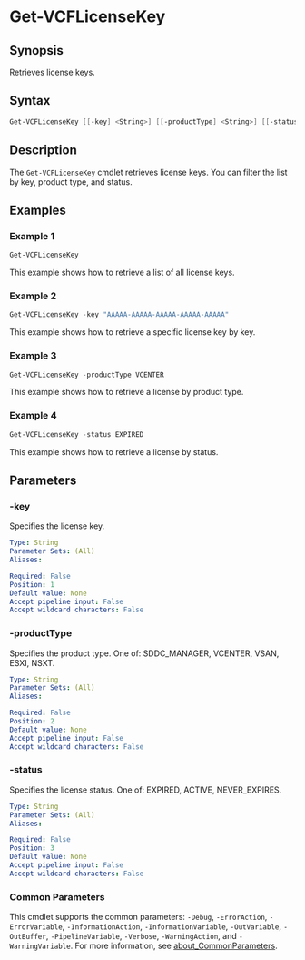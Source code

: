 # Get-VCFLicenseKey

## Synopsis

Retrieves license keys.

## Syntax

```powershell
Get-VCFLicenseKey [[-key] <String>] [[-productType] <String>] [[-status] <String>] [<CommonParameters>]
```

## Description

The `Get-VCFLicenseKey` cmdlet retrieves license keys. You can filter the list by key, product type, and status.

## Examples

### Example 1

```powershell
Get-VCFLicenseKey
```

This example shows how to retrieve a list of all license keys.

### Example 2

```powershell
Get-VCFLicenseKey -key "AAAAA-AAAAA-AAAAA-AAAAA-AAAAA"
```

This example shows how to retrieve a specific license key by key.

### Example 3

```powershell
Get-VCFLicenseKey -productType VCENTER
```

This example shows how to retrieve a license by product type.

### Example 4

```powershell
Get-VCFLicenseKey -status EXPIRED
```

This example shows how to retrieve a license by status.

## Parameters

### -key

Specifies the license key.

```yaml
Type: String
Parameter Sets: (All)
Aliases:

Required: False
Position: 1
Default value: None
Accept pipeline input: False
Accept wildcard characters: False
```

### -productType

Specifies the product type. One of: SDDC_MANAGER, VCENTER, VSAN, ESXI, NSXT.

```yaml
Type: String
Parameter Sets: (All)
Aliases:

Required: False
Position: 2
Default value: None
Accept pipeline input: False
Accept wildcard characters: False
```

### -status

Specifies the license status. One of: EXPIRED, ACTIVE, NEVER_EXPIRES.

```yaml
Type: String
Parameter Sets: (All)
Aliases:

Required: False
Position: 3
Default value: None
Accept pipeline input: False
Accept wildcard characters: False
```

### Common Parameters

This cmdlet supports the common parameters: `-Debug`, `-ErrorAction`, `-ErrorVariable`, `-InformationAction`, `-InformationVariable`, `-OutVariable`, `-OutBuffer`, `-PipelineVariable`, `-Verbose`, `-WarningAction`, and `-WarningVariable`. For more information, see [about_CommonParameters](http://go.microsoft.com/fwlink/?LinkID=113216).
